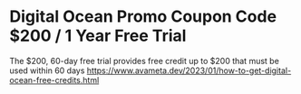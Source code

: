 # Digital Ocean Promo Coupon Code $200 / 1 Year Free Trial

The $200, 60-day free trial provides free credit up to $200 that must be used within 60 days  https://www.avameta.dev/2023/01/how-to-get-digital-ocean-free-credits.html
